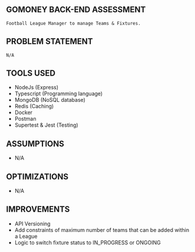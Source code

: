 ## GOMONEY BACK-END ASSESSMENT
```
Football League Manager to manage Teams & Fixtures.
```

## PROBLEM STATEMENT
```
N/A
```

## TOOLS USED
- NodeJs (Express)
- Typescript (Programming language)
- MongoDB (NoSQL database)
- Redis (Caching)
- Docker
- Postman
- Supertest & Jest (Testing)

## ASSUMPTIONS
- N/A

## OPTIMIZATIONS
- N/A

## IMPROVEMENTS
- API Versioning
- Add constraints of maximum number of teams that can be added within a League
- Logic to switch fixture status to IN_PROGRESS or ONGOING
